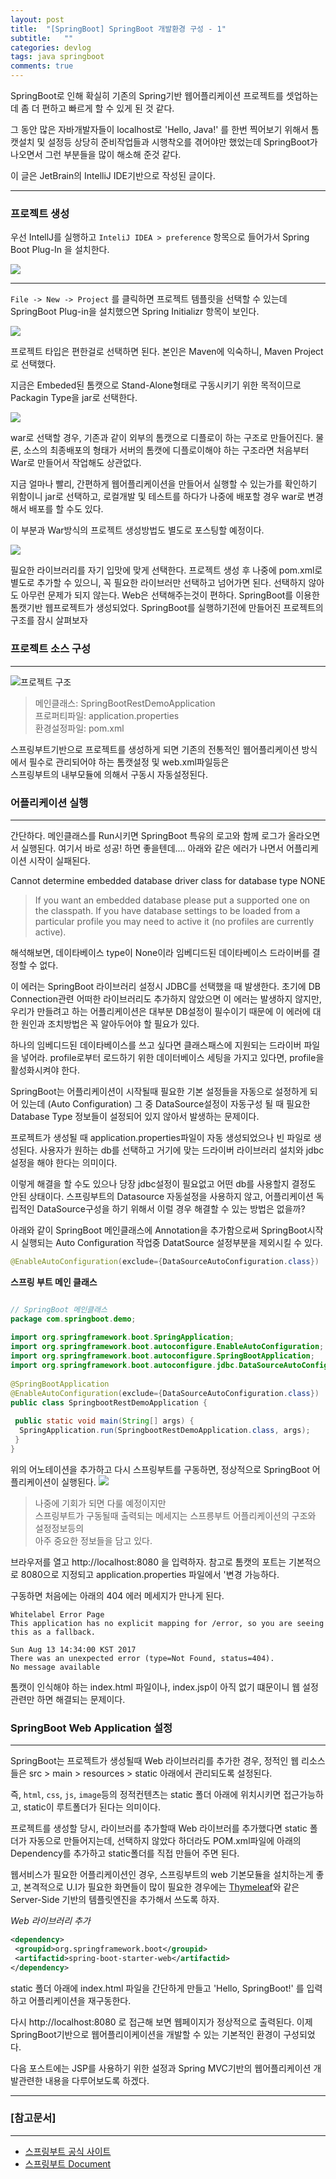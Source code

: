 ```yaml
---
layout: post
title:  "[SpringBoot] SpringBoot 개발환경 구성 - 1"
subtitle:   ""
categories: devlog
tags: java springboot
comments: true
---
```


SpringBoot로 인해 확실히 기존의  Spring기반 웹어플리케이션 프로젝트를 셋업하는데 좀 더 편하고 빠르게 할 수 있게 된 것 같다.


그 동안 많은 자바개발자들이 localhost로 'Hello, Java!' 를  한번 찍어보기 위해서 
톰캣설치 및 설정등 상당히 준비작업들과 시행착오를 겪어야만 했었는데 SpringBoot가 나오면서 
그런 부분들을 많이 해소해 준것 같다.

이 글은 JetBrain의 IntelliJ IDE기반으로 작성된 글이다.

---

### 프로젝트 생성

우선 IntellJ를 실행하고 `InteliJ IDEA > preference` 항목으로 들어가서 Spring Boot Plug-In 을 설치한다.

![](https://t1.daumcdn.net/cfile/tistory/996A9833598FD7571D)

---

`File -> New -> Project` 를 클릭하면 프로젝트 템플릿을 선택할 수 있는데 SpringBoot Plug-in을 설치했으면 Spring Initializr 항목이 보인다.

![](https://monosnap.com/file/lmMcGe29AtyknnvIjEkePm7yPwjusc.png) 

프로젝트 타입은 편한걸로 선택하면 된다.
본인은 Maven에 익숙하니, Maven Project로 선택했다.

지금은 Embeded된 톰캣으로 Stand-Alone형태로 구동시키기 위한 목적이므로
Packagin Type을 jar로 선택한다.

![](https://monosnap.com/file/X9fsZ1t8aUYdcenlggmGEsRqkpy1AE.png)

war로 선택할 경우, 기존과 같이 외부의 톰캣으로 디플로이 하는 구조로 만들어진다.
물론, 소스의 최종배포의 형태가 서버의 톰캣에 디플로이해야 하는 구조라면  처음부터 War로 만들어서 작업해도 상관없다.

지금 얼마나 빨리, 간편하게 웹어플리케이션을 만들어서 실행할 수 있는가를 확인하기 위함이니
jar로 선택하고, 로컬개발 및 테스트를 하다가  나중에 배포할 경우 war로 변경해서 배포를 할 수도 있다.


이 부분과 War방식의 프로젝트 생성방법도 별도로 포스팅할 예정이다.

![](https://monosnap.com/file/Efx4agk87okbKPQ75kqHMN0HmvbUjj.png)

필요한 라이브러리를 자기 입맛에 맞게 선택한다. 
프로젝트 생성 후 나중에 pom.xml로 별도로 추가할 수 있으니, 꼭 필요한 라이브러만 선택하고 넘어가면 된다.
선택하지 않아도 아무런 문제가 되지 않는다. Web은 선택해주는것이 편하다.
SpringBoot를 이용한  톰캣기반 웹프로젝트가 생성되었다.
SpringBoot를 실행하기전에 만들어진 프로젝트의 구조를 잠시 살펴보자

### 프로젝트 소스 구성

---

![프로젝트 구조](https://monosnap.com/file/4ByYwlR1RZAfSG8fb6QZ5eIXxCCQ3O.png)

> 메인클래스: SpringBootRestDemoApplication   
> 프로퍼티파일: application.properties   
> 환경설정파일: pom.xml  

스프링부트기반으로 프로젝트를 생성하게 되면
기존의 전통적인 웹어플리케이션 방식에서 필수로 관리되어야 하는 톰캣설정 및 web.xml파일등은   
스프링부트의 내부모듈에 의해서 구동시 자동설정된다. 


### 어플리케이션 실행

---

간단하다. 메인클래스를 Run시키면 SpringBoot 특유의 로고와 함께 로그가 올라오면서 실행된다.
여기서 바로 성공! 하면 좋을텐데.... 아래와 같은 에러가 나면서 어플리케이션 시작이 실패된다. 


Cannot determine embedded database driver class for database type NONE


> If you want an embedded database please put a supported one on the classpath. 
If you have database settings to be loaded from a particular profile you may need to active it (no profiles are currently active).


해석해보면,
데이타베이스 type이 None이라 임베디드된 데이타베이스 드라이버를 결정할 수 없다.

이 에러는 SpringBoot 라이브러리 설정시 JDBC를 선택했을 때 발생한다. 초기에 DB Connection관련 어떠한 라이브러리도
추가하지 않았으면 이 에러는 발생하지 않지만, 우리가 만들려고 하는 어플리케이션은 대부분 DB설정이 필수이기 때문에
이 에러에 대한 원인과 조치방법은 꼭 알아두어야 할 필요가 있다.
  

하나의 임베디드된 데이타베이스를 쓰고 싶다면 클래스패스에 지원되는 드라이버 파일을 넣어라.
profile로부터 로드하기 위한 데이터베이스 세팅을 가지고 있다면, profile을 활성화시켜야 한다.

SpringBoot는 어플리케이션이 시작될때 필요한 기본 설정들을 자동으로 설정하게 되어 있는데 (Auto Configuration)
그 중 DataSource설정이 자동구성 될 때 필요한 Database Type 정보들이 설정되어 있지 않아서 발생하는 문제이다.

프로젝트가 생성될 때  application.properties파일이  자동 생성되었으나 빈 파일로 생성된다.
사용자가 원하는 db를 선택하고 거기에 맞는 드라이버 라이브러리 설치와 jdbc설정을 해야 한다는 의미이다.

이렇게 해결을 할 수도 있으나
당장 jdbc설정이 필요없고 어떤 db를 사용할지 결정도 안된 상태이다.
스프링부트의 Datasource 자동설정을 사용하지 않고, 어플리케이션 독립적인 DataSource구성을 하기 위해서 이럴 경우 해결할 수 있는 방법은 없을까?

아래와 같이 SpringBoot 메인클래스에 Annotation을 추가함으로써
SpringBoot시작시 실행되는 Auto Configuration 작업중 DatatSource 설정부분을 
제외시킬 수 있다.

``` java
@EnableAutoConfiguration(exclude={DataSourceAutoConfiguration.class})
```

**스프링 부트 메인 클래스**
``` java 

// SpringBoot 메인클래스 
package com.springboot.demo;
 
import org.springframework.boot.SpringApplication;
import org.springframework.boot.autoconfigure.EnableAutoConfiguration;
import org.springframework.boot.autoconfigure.SpringBootApplication;
import org.springframework.boot.autoconfigure.jdbc.DataSourceAutoConfiguration;
 
@SpringBootApplication
@EnableAutoConfiguration(exclude={DataSourceAutoConfiguration.class})  // Datasource설정은 자동설정에서 제외 
public class SpringbootRestDemoApplication {
 
 public static void main(String[] args) {
  SpringApplication.run(SpringbootRestDemoApplication.class, args);
 }
}
```

위의 어노테이션을 추가하고 다시 스프링부트를 구동하면, 정상적으로 SpringBoot 어플리케이션이 실행된다.
![](https://monosnap.com/file/pSUSLbRTwARYJ4K4QNpREcMl56k0D1.png) 

> 나중에 기회가 되면 다룰 예정이지만   
> 스프링부트가 구동될때 출력되는 메세지는 스프릉부트 어플리케이션의 구조와 설정정보등의   
> 아주 중요한 정보들을 담고 있다. 

브라우저를 열고 http://localhost:8080 을 입력하자. 참고로 톰캣의 포트는 기본적으로 8080으로 지정되고
application.properties 파일에서 '변경 가능하다.

구동하면 처음에는 아래의 404 에러 메세지가 만나게 된다.

```
Whitelabel Error Page
This application has no explicit mapping for /error, so you are seeing this as a fallback.

Sun Aug 13 14:34:00 KST 2017
There was an unexpected error (type=Not Found, status=404).
No message available
```

톰캣이 인식해야 하는  index.html 파일이나, index.jsp이 아직 없기 떄문이니
웹 설정관련만 하면 해결되는 문제이다.


### SpringBoot Web Application 설정

---

SpringBoot는 프로젝트가 생성될때  Web 라이브러리를 추가한 경우, 정적인 웹 리소스들은 
src > main > resources > static 아래에서 관리되도록 설정된다. 

즉, `html`, `css`, `js`, `image`등의 정적컨텐츠는 static 폴더 아래에 위치시키면 접근가능하고, 
static이 루트폴더가 된다는 의미이다.

프로젝트를 생성할 당시, 라이브러를 추가할때 Web 라이브러를 추가했다면 static 폴더가 자동으로 만들어지는데, 
선택하지 않았다 하더라도 POM.xml파일에 아래의 Dependency를 추가하고  static폴더를 직접 만들어 주면 된다.

웹서비스가 필요한 어플리케이션인 경우,
스프링부트의 web 기본모듈을 설치하는게 좋고, 본격적으로 U.I가 필요한 화면들이 많이 필요한 경우에는
[Thymeleaf](https://www.thymeleaf.org/)와 같은 Server-Side 기반의 템플릿엔진을 추가해서 쓰도록 하자.


*Web 라이브러리 추가*
``` xml
<dependency>
 <groupid>org.springframework.boot</groupid>
 <artifactid>spring-boot-starter-web</artifactid>
</dependency>
```

static 폴더 아래에 index.html 파일을 간단하게 만들고 
'Hello, SpringBoot!' 를 입력하고 어플리케이션을 재구동한다.

다시 http://localhost:8080 로 접근해 보면 웹페이지가 정상적으로 출력된다.
이제 SpringBoot기반으로 웹어플리이케이션을 개발할 수 있는 기본적인 환경이 구성되었다.




다음 포스트에는
JSP를 사용하기 위한 설정과 Spring MVC기반의 웹어플리케이션 개발관련한 내용을 다루어보도록 하겠다.

---

### [참고문서]

---

- [스프링부트 공식 사이트](https://spring.io/projects/spring-boot)
- [스프링부트 Document](https://docs.spring.io/spring-boot/docs/current/reference/html/common-application-properties.html)